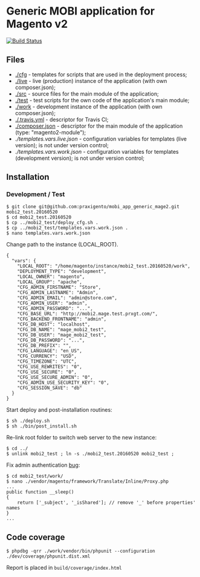 # Generic MOBI application for Magento v2

[![Build Status](https://travis-ci.org/praxigento/mobi_app_generic_mage2.svg)](https://travis-ci.org/praxigento/mobi_app_generic_mage2/)

## Files

* [./cfg](./cfg) - templates for scripts that are used in the deployment process;
* [./live](./live) - live (production) instance of the application (with own composer.json);
* [./src](./src) - source files for the main module of the application;
* [./test](./test) - test scripts for the own code of the application's main module;
* [./work](./work) - development instance of the application (with own composer.json);
* [./.travis.yml](./.travis.yml) - descriptor for Travis CI; 
* [./composer.json](./composer.json) - descriptor for the main module of the application (type: "magento2-module");
* *./templates.vars.live.json* - configuration variables for templates (live version); is not under version control; 
* *./templates.vars.work.json* - configuration variables for templates (development version); is not under version control;



## Installation

### Development / Test

    $ git clone git@github.com:praxigento/mobi_app_generic_mage2.git mobi2_test.20160520
    $ cd mobi2_test.20160520
    $ cp ../mobi2_test/deploy_cfg.sh .
    $ cp ../mobi2_test/templates.vars.work.json .
    $ nano templates.vars.work.json

Change path to the instance (LOCAL_ROOT).

    {
      "vars": {
        "LOCAL_ROOT": "/home/magento/instance/mobi2_test.20160520/work",
        "DEPLOYMENT_TYPE": "development",
        "LOCAL_OWNER": "magento",
        "LOCAL_GROUP": "apache",
        "CFG_ADMIN_FIRSTNAME": "Store",
        "CFG_ADMIN_LASTNAME": "Admin",
        "CFG_ADMIN_EMAIL": "admin@store.com",
        "CFG_ADMIN_USER": "admin",
        "CFG_ADMIN_PASSWORD": "...",
        "CFG_BASE_URL": "http://mobi2.mage.test.prxgt.com/",
        "CFG_BACKEND_FRONTNAME": "admin",
        "CFG_DB_HOST": "localhost",
        "CFG_DB_NAME": "mage_mobi2_test",
        "CFG_DB_USER": "mage_mobi2_test",
        "CFG_DB_PASSWORD": "...",
        "CFG_DB_PREFIX": "",
        "CFG_LANGUAGE": "en_US",
        "CFG_CURRENCY": "USD",
        "CFG_TIMEZONE": "UTC",
        "CFG_USE_REWRITES": "0",
        "CFG_USE_SECURE": "0",
        "CFG_USE_SECURE_ADMIN": "0",
        "CFG_ADMIN_USE_SECURITY_KEY": "0",
        "CFG_SESSION_SAVE": "db"
      }
    }

Start deploy and post-installation routines:

    $ sh ./deploy.sh
    $ sh ./bin/post_install.sh

Re-link root folder to switch web server to the new instance:

    $ cd ../
    $ unlink mobi2_test ; ln -s ./mobi2_test.20160520 mobi2_test ;

Fix admin authentication [bug](https://github.com/magento/magento2/issues/4386):

    $ cd mobi2_test/work/
    $ nano ./vendor/magento/framework/Translate/Inline/Proxy.php
    ...
    public function __sleep()
    {
        return ['_subject', '_isShared']; // remove '_' before properties' names
    }
    ...


## Code coverage

    $ phpdbg -qrr ./work/vendor/bin/phpunit --configuration ./dev/coverage/phpunit.dist.xml

Report is placed in `build/coverage/index.html`